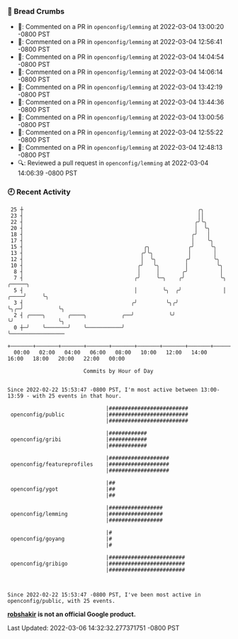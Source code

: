 ### 🍞 Bread Crumbs

 * 💬: Commented on a PR in  `openconfig/lemming` at 2022-03-04 13:00:20 -0800 PST
 * 💬: Commented on a PR in  `openconfig/lemming` at 2022-03-04 12:56:41 -0800 PST
 * 💬: Commented on a PR in  `openconfig/lemming` at 2022-03-04 14:04:54 -0800 PST
 * 💬: Commented on a PR in  `openconfig/lemming` at 2022-03-04 14:06:14 -0800 PST
 * 💬: Commented on a PR in  `openconfig/lemming` at 2022-03-04 13:42:19 -0800 PST
 * 💬: Commented on a PR in  `openconfig/lemming` at 2022-03-04 13:44:36 -0800 PST
 * 💬: Commented on a PR in  `openconfig/lemming` at 2022-03-04 13:00:56 -0800 PST
 * 💬: Commented on a PR in  `openconfig/lemming` at 2022-03-04 12:55:22 -0800 PST
 * 💬: Commented on a PR in  `openconfig/lemming` at 2022-03-04 12:48:13 -0800 PST
 * 🔍: Reviewed a pull request in  `openconfig/lemming` at 2022-03-04 14:06:39 -0800 PST

### 🕘 Recent Activity
```
 25 ┼                                                       ╭╮
 23 ┤                                                       ││
 22 ┤                                                      ╭╯╰╮
 20 ┤                                                      │  ╰╮
 18 ┤                                                     ╭╯   │
 17 ┤                                                     │    ╰╮
 15 ┤                                      ╭╮            ╭╯     ╰╮
 13 ┤                                     ╭╯╰╮           │       │
 12 ┤                                     │  ╰╮         ╭╯       ╰╮
 10 ┤                                    ╭╯   ╰╮        │         ╰╮
  8 ┤                                    │     │       ╭╯          │
  7 ┤                                   ╭╯     ╰─╮    ╭╯           ╰╮        ╭─────╮
  5 ┤                                   │        ╰╮  ╭╯             │   ╭────╯     ╰╮
  3 ┤                                  ╭╯         ╰╮╭╯              ╰╮╭─╯           ╰╮
  2 ┤ ╭────╮       ╭────╮           ╭──╯           ╰╯                ╰╯              ╰╮
  0 ┼─╯    ╰───────╯    ╰───────────╯                                                 ╰─────────────────
    +───────+───────+───────+───────+───────+───────+───────+───────+───────+───────+───────+───────+────
  00:00   02:00   04:00   06:00   08:00   10:00   12:00   14:00   16:00   18:00   20:00   22:00   00:00   

						Commits by Hour of Day


Since 2022-02-22 15:53:47 -0800 PST, I'm most active between 13:00-13:59 - with 25 events in that hour.

```



```
                               |#########################
 openconfig/public             |#########################
                               |#########################

                               |############
 openconfig/gribi              |############
                               |############

                               |###################
 openconfig/featureprofiles    |###################
                               |###################

                               |##
 openconfig/ygot               |##
                               |##

                               |#################
 openconfig/lemming            |#################
                               |#################

                               |#
 openconfig/goyang             |#
                               |#

                               |########################
 openconfig/gribigo            |########################
                               |########################



Since 2022-02-22 15:53:47 -0800 PST, I've been most active in openconfig/public, with 25 events.

```
**[robshakir](mailto:robjs@google.com) is not an official Google product.**  


Last Updated: 2022-03-06 14:32:32.277371751 -0800 PST

